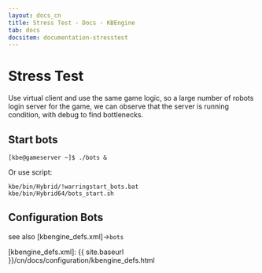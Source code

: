 ```yaml
---
layout: docs_cn
title: Stress Test · Docs · KBEngine
tab: docs
docsitem: documentation-stresstest
---
```


Stress Test
====================

Use virtual client and use the same game logic, so a large number of robots login server for the game, 
we can observe that the server is running condition, with debug to find bottlenecks.


Start bots
--------------------------------------

	[kbe@gameserver ~]$ ./bots &

Or use script:

	kbe/bin/Hybrid/!warringstart_bots.bat
	kbe/bin/Hybrid64/bots_start.sh



Configuration Bots
--------------------------------------

see also [kbengine_defs.xml]->`bots`



[kbengine_defs.xml]: {{ site.baseurl }}/cn/docs/configuration/kbengine_defs.html
